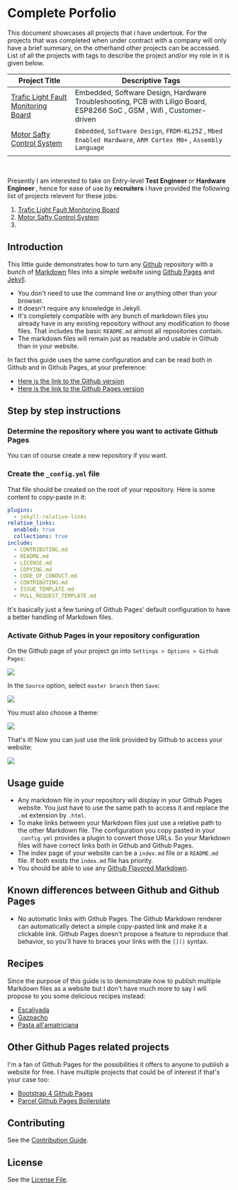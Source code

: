 # Complete Porfolio

This document showcases all projects that i have undertook. For the projects that was completed when under contract with a company will only have a brief summary, on the otherhand other projects can be accessed. List of all the projects with tags to describe the project and/or my role in it is given below. 

| Project Title                                         | Descriptive Tags |
| -----------                                           | ----------- |
| [Trafic Light Fault Monitoring Board](#trafic-fault)  | <span style="background-color:MintCream">Embedded</span>, <span style="background-color:MintCream">Software Design</span>, <span style="background-color:MintCream">Hardware Troubleshooting</span>, <span style="background-color:MintCream">PCB with Liligo Board</span>, <span style="background-color:MintCream">ESP8266 SoC</span> , <span style="background-color:MintCream">GSM</span> , <span style="background-color:MintCream">Wifi</span> , <span style="background-color:MintCream">Customer-driven</span> |
| [Motor Safty Control System](#Motor-safty)            |  `Embedded`, `Software Design`, `FRDM-KL25Z` , `Mbed Enabled Hardware`, `ARM Cortex M0+` , `Assembly Language`|
|                                                       |                                                     |
<span style="background-color:MintCream"></span>
<br/>

Presently I am interested to take on Entry-level <b> Test Engineer </b> or <b> Hardware Engineer </b>, hence for ease of use by <b>recruiters</b> i have provided the following list of projects relevent for these jobs:
1. [Trafic Light Fault Monitoring Board](#trafic-fault)
2. [Motor Safty Control System](#Motor-safty)
3. 


## Introduction

This little guide demonstrates how to turn any [Github](http://github.com) repository with a bunch of [Markdown](https://en.wikipedia.org/wiki/Markdown) files into a simple website using [Github Pages](https://pages.github.com/) and [Jekyll](https://jekyllrb.com/).

* You don't need to use the command line or anything other than your browser.
* It doesn't require any knowledge in Jekyll.
* It's completely compatible with any bunch of markdown files you already have in any existing repository without any modification to those files. That includes the basic `README.md` almost all repositories contain.
* The markdown files will remain just as readable and usable in Github than in your website.

In fact this guide uses the same configuration and can be read both in Github and in Github Pages, at your preference:

* [Here is the link to the Github version](https://github.com/nicolas-van/easy-markdown-to-github-pages)
* [Here is the link to the Github Pages version](https://nicolas-van.github.io/easy-markdown-to-github-pages/)

## Step by step instructions

### Determine the repository where you want to activate Github Pages

You can of course create a new repository if you want.

### Create the `_config.yml` file

That file should be created on the root of your repository. Here is some content to copy-paste in it:

```yaml
plugins:
  - jekyll-relative-links
relative_links:
  enabled: true
  collections: true
include:
  - CONTRIBUTING.md
  - README.md
  - LICENSE.md
  - COPYING.md
  - CODE_OF_CONDUCT.md
  - CONTRIBUTING.md
  - ISSUE_TEMPLATE.md
  - PULL_REQUEST_TEMPLATE.md
```

It's basically just a few tuning of Github Pages' default configuration to have a better handling of Markdown files.

### Activate Github Pages in your repository configuration

On the Github page of your project go into `Settings > Options > Github Pages`:

![](./printscreen1.png)

In the `Source` option, select `master branch` then `Save`:

![](./printscreen2.png)

You must also choose a theme:

![](./printscreen3.png)

That's it! Now you can just use the link provided by Github to access your website:

![](./printscreen4.png)

## Usage guide

* Any markdown file in your repository will display in your Github Pages website. You just have to use the same path to access it and replace the `.md` extension by `.html`.
* To make links between your Markdown files just use a relative path to the other Markdown file. The configuration you copy pasted in your `_config.yml` provides a plugin to convert those URLs. So your Markdown files will have correct links both in Github and Github Pages.
* The index page of your website can be a `index.md` file or a `README.md` file. If both exists the `index.md` file has priority.
* You should be able to use any [Github Flavored Markdown](https://guides.github.com/features/mastering-markdown/).

## Known differences between Github and Github Pages

* No automatic links with Github Pages. The Github Markdown renderer can automatically detect a simple copy-pasted link and make it a clickable link. Github Pages doesn't propose a feature to reproduce that behavior, so you'll have to braces your links with the `[]()` syntax.

## Recipes

Since the purpose of this guide is to demonstrate how to publish multiple Markdown files as a website but I don't have much more to say I will propose to you some delicious recipes instead:

* [Escalivada](./recipes/Escalivada.md)
* [Gazpacho](./recipes/Gazpacho.md)
* [Pasta all'amatriciana](./recipes/Pasta_all_amatriciana.md)

## Other Github Pages related projects

I'm a fan of Github Pages for the possibilities it offers to anyone to publish a website for free. I have multiple projects that could be of interest if that's your case too:

* [Bootstrap 4 Github Pages](https://nicolas-van.github.io/bootstrap-4-github-pages/)
* [Parcel Github Pages Boilerplate](https://github.com/nicolas-van/parcel-github-pages-boilerplate)

## Contributing

See the [Contribution Guide](./CONTRIBUTING.md).

## License

See the [License File](./LICENSE.md).
